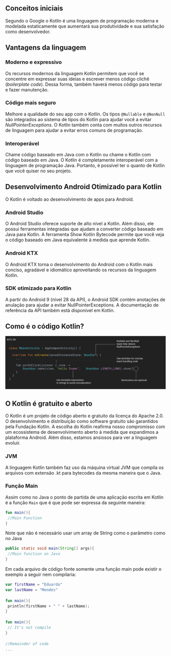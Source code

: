 ## Conceitos iniciais

Segundo o Google o Kotlin é uma linguagem de programação moderna e modelada estaticamente que aumentará sua produtividade e sua satisfação como desenvolvedor. 

## Vantagens da linguagem 

### Moderno e expressivo
Os recursos modernos da linguagem Kotlin permitem que você se concentre em expressar suas ideias e escrever menos código clichê (*boilerplate code*). Dessa forma, também haverá menos código para testar e fazer manutenção.

### Código mais seguro 
Melhore a qualidade do seu app com o Kotlin. Os tipos `@Nullable` e `@NonNull` são integrados ao sistema de tipos do Kotlin para ajudar você a evitar *NullPointerExceptions*. O Kotlin também conta com muitos outros recursos de linguagem para ajudar a evitar erros comuns de programação. 

### Interoperável 
Chame código baseado em Java com o Kotlin ou chame o Kotlin com código baseado em Java. O Kotlin é completamente interoperável com a linguagem de programação Java. Portanto, é possível ter o quanto de Kotlin que você quiser no seu projeto. 

## Desenvolvimento Android Otimizado para Kotlin
O Kotlin é voltado ao desenvolvimento de apps para Android.

### Android Studio
O Android Studio oferece suporte de alto nível a Kotlin. Além disso, ele possui ferramentas integradas que ajudam a converter código baseado em Java para Kotlin. A ferramenta Show Kotlin Bytecode permite que você veja o código baseado em Java equivalente à medida que aprende Kotlin. 

### Android KTX
O Android KTX torna o desenvolvimento do Android com o Kotlin mais conciso, agradável e idiomático aproveitando os recursos da linguagem Kotlin. 

### SDK otimizado para Kotlin
A partir do Android 9 (nível 28 da API), o Android SDK contém anotações de anulação para ajudar a evitar NullPointerExceptions. A documentação de referência da API também está disponível em Kotlin. 
 
## Como é o código Kotlin?

![Code Sample Kotlin](https://raw.githubusercontent.com/eduardowgmendes/Kotlin-Study/master/images/code-sample-large.png)

## O Kotlin é gratuito e aberto 
O Kotlin é um projeto de código aberto e gratuito da licença do Apache 2.0. O desenvolvimento e distribuição como software gratuito são garantidos pela Fundação Kotlin. A escolha do Kotlin reafirma nosso compromisso com um ecossistema de desenvolvimento aberto à medida que expandimos a plataforma Android. Além disso, estamos ansiosos para ver a linguagem evoluir. 

### JVM 
A linguagem Kotlin também faz uso da máquina virtual JVM que compila os arquivos com extensão .kt para bytecodes da mesma maneira que o Java.   

### Função Main
Assim como no Java o ponto de partida de uma aplicação escrita em Kotlin é a função `Main` que é que pode ser expressa da seguinte maneira: 

```kotlin
fun main(){
 //Main Function
}
```

Note que não é necessário usar um array de String como o parâmetro como no Java

```java
public static void main(String[] args){
 //Main function on Java 
}  
```

Em cada arquivo de código fonte somente uma função main pode existir o exemplo a seguir nem compilaria: 

```kotlin
var firstName = "Eduardo"
var lastName = "Mendes"

fun main(){
 println(firstName + " " + lastName);
}

fun main(){
 // It's not compile
}

//Remainder of code
...

```

  

